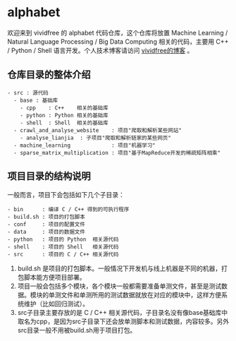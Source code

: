 # alphabet

欢迎来到 vividfree 的 alphabet 代码仓库，这个仓库将放置 Machine Learning / Natural Language Processing / Big Data Computing 相关的代码，主要用 C++ / Python / Shell 语言开发。个人技术博客请访问 [vividfree的博客](http://vividfree.github.io/) 。

## 仓库目录的整体介绍

    - src : 源代码
      - base : 基础库
        - cpp    : C++    相关的基础库
        - python : Python 相关的基础库
        - shell  : Shell  相关的基础库
      - crawl_and_analyse_website    : 项目"爬取和解析某些网站"
        - analyse_lianjia  : 子项目"爬取和解析链家的某些网页"
      - machine_learning             : 项目"机器学习"
      - sparse_matrix_multiplication : 项目"基于MapReduce开发的稀疏矩阵相乘"

## 项目目录的结构说明

一般而言，项目下会包括如下几个子目录：

    - bin      : 编译 C / C++ 得到的可执行程序
    - build.sh : 项目的打包脚本
    - conf     : 项目的配置文件
    - data     : 项目的数据文件
    - python   : 项目的 Python  相关源代码
    - shell    : 项目的 Shell   相关源代码
    - src      : 项目的 C / C++ 相关源代码

1. build.sh 是项目的打包脚本。一般情况下开发机与线上机器是不同的机器，打包脚本能方便项目部署。
2. 项目一般会包括多个模块，各个模块一般都需要准备单测文件，甚至是测试数据。模块的单测文件和单测所用的测试数据就放在对应的模块中，这样方便系统维护（比如回归测试）。
3. src子目录主要存放的是 C / C++ 相关源代码，子目录名没有像base基础库中取名为cpp，是因为src子目录下还会放单测脚本和测试数据，内容较多。另外src目录一般不用被build.sh用于项目打包。
